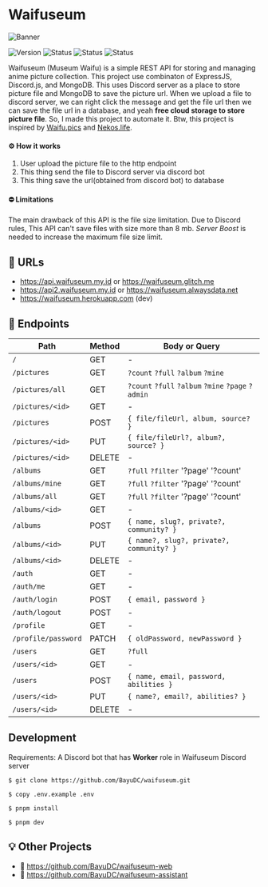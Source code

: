 # Waifuseum

![Banner](https://media.discordapp.net/attachments/946013429200723989/946013554472013884/banner.png)

![Version](https://img.shields.io/github/package-json/v/BayuDC/waifuseum?style=for-the-badge)
![Status](https://img.shields.io/website.svg?url=https://api.waifuseum.my.id&style=for-the-badge&label=Server%201)
![Status](https://img.shields.io/website.svg?url=https://api2.waifuseum.my.id&style=for-the-badge&label=Server%202)
![Status](https://img.shields.io/website.svg?url=https://www.waifuseum.my.id&style=for-the-badge&label=Web)

Waifuseum (Museum Waifu) is a simple REST API for storing and managing
anime picture collection. This project use combinaton of ExpressJS,
Discord.js, and MongoDB. This uses Discord server as a place to store
picture file and MongoDB to save the picture url. When we upload a file
to discord server, we can right click the message and get the file url
then we can save the file url in a database, and yeah **free cloud
storage to store picture file**. So, I made this project to automate
it. Btw, this project is inspired by
[Waifu.pics](https://github.com/Waifu-pics/waifu-api) and
[Nekos.life](https://github.com/Nekos-life/nekos-dot-life).

#### ⚙️ How it works

1. User upload the picture file to the http endpoint
2. This thing send the file to Discord server via discord bot
3. This thing save the url(obtained from discord bot) to database

#### ⛔ Limitations

The main drawback of this API is the file size limitation. Due to
Discord rules, This API can't save files with size more than 8 mb.
_Server Boost_ is needed to increase the maximum file size limit.

## 📌 URLs

-   https://api.waifuseum.my.id or https://waifuseum.glitch.me
-   https://api2.waifuseum.my.id or https://waifuseum.alwaysdata.net
-   https://waifuseum.herokuapp.com (dev)

## 🔖 Endpoints

| Path                | Method | Body or Query                                      |
| ------------------- | ------ | -------------------------------------------------- |
| `/`                 | GET    | -                                                  |
| `/pictures`         | GET    | `?count` `?full` `?album` `?mine`                  |
| `/pictures/all`     | GET    | `?count` `?full` `?album` `?mine` `?page` `?admin` |
| `/pictures/<id>`    | GET    | -                                                  |
| `/pictures`         | POST   | `{ file/fileUrl, album, source? }`                 |
| `/pictures/<id>`    | PUT    | `{ file/fileUrl?, album?, source? }`               |
| `/pictures/<id>`    | DELETE | -                                                  |
| `/albums`           | GET    | `?full` `?filter` '?page' '?count'                 |
| `/albums/mine`      | GET    | `?full` `?filter` '?page' '?count'                 |
| `/albums/all`       | GET    | `?full` `?filter` '?page' '?count'                 |
| `/albums/<id>`      | GET    | -                                                  |
| `/albums`           | POST   | `{ name, slug?, private?, community? }`            |
| `/albums/<id>`      | PUT    | `{ name?, slug?, private?, community? }`           |
| `/albums/<id>`      | DELETE | -                                                  |
| `/auth`             | GET    | -                                                  |
| `/auth/me`          | GET    | -                                                  |
| `/auth/login`       | POST   | `{ email, password }`                              |
| `/auth/logout`      | POST   | -                                                  |
| `/profile`          | GET    | -                                                  |
| `/profile/password` | PATCH  | `{ oldPassword, newPassword }`                     |
| `/users`            | GET    | `?full`                                            |
| `/users/<id>`       | GET    | -                                                  |
| `/users`            | POST   | `{ name, email, password, abilities }`             |
| `/users/<id>`       | PUT    | `{ name?, email?, abilities? }`                    |
| `/users/<id>`       | DELETE | -                                                  |

## Development

Requirements: A Discord bot that has **Worker** role in Waifuseum Discord server

```
$ git clone https://github.com/BayuDC/waifuseum.git

$ copy .env.example .env

$ pnpm install

$ pnpm dev

```

## 💡 Other Projects

-   🎨 https://github.com/BayuDC/waifuseum-web
-   🤖 https://github.com/BayuDC/waifuseum-assistant
